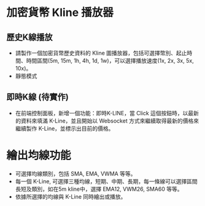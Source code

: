 # 加密貨幣 Kline 播放器

## 歷史K線播放
+ 請製作一個加密貨幣歷史資料的 Kline 圖播放器，包括可選擇幣別、起止時間、時間區間(5m, 15m, 1h, 4h, 1d, 1w)，可以選擇播放速度(1x, 2x, 3x, 5x, 10x)。 
+ 靜態模式

## 即時K線 (待實作)
+ 在前端控制面板，新增一個功能：即時K-LINE，當 Click 這個按鈕時，以最新的資料來填滿 K-Line，並且開始以 Websocket 方式來繼續取得最新的價格來繼續製作 K-Line，並標示出目前的價格。

# 繪出均線功能
+ 可選擇均線類別，包括 SMA, EMA, VWMA 等等。
+ 每一個 K-Line, 可選擇三種均線，短期、中期、長期，每一條線可以選擇區間長短及類別，如在5m kline中，選擇 EMA12, VWM26, SMA60 等等。
+ 依據所選擇的均線與 K-Line 同時繪出或播放。
